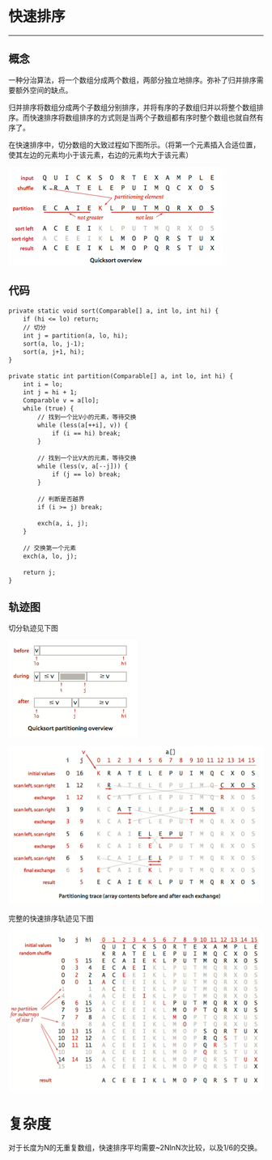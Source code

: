 # 快速排序

---

## 概念

一种分治算法，将一个数组分成两个数组，两部分独立地排序。弥补了归并排序需要额外空间的缺点。

归并排序将数组分成两个子数组分别排序，并将有序的子数组归并以将整个数组排序。而快速排序将数组排序的方式则是当两个子数组都有序时整个数组也就自然有序了。

在快速排序中，切分数组的大致过程如下图所示。（将第一个元素插入合适位置，使其左边的元素均小于该元素，右边的元素均大于该元素）

![](/assets/quick_cut.png)

## 代码

```
private static void sort(Comparable[] a, int lo, int hi) { 
    if (hi <= lo) return;
    // 切分
    int j = partition(a, lo, hi);
    sort(a, lo, j-1);
    sort(a, j+1, hi);
}

private static int partition(Comparable[] a, int lo, int hi) {
    int i = lo;
    int j = hi + 1;
    Comparable v = a[lo];
    while (true) { 
        // 找到一个比V小的元素，等待交换
        while (less(a[++i], v)) {
            if (i == hi) break;
        }

        // 找到一个比V大的元素，等待交换
        while (less(v, a[--j])) {
            if (j == lo) break;
        }

        // 判断是否越界
        if (i >= j) break;

        exch(a, i, j);
    }

    // 交换第一个元素
    exch(a, lo, j);

    return j;
}
```

## 轨迹图

切分轨迹见下图

![](/assets/quick_trace3.png)

![](/assets/quick_trace1.png)

完整的快速排序轨迹见下图

![](/assets/quick_trace2.png)

# 复杂度

对于长度为N的无重复数组，快速排序平均需要~2NlnN次比较，以及1/6的交换。

